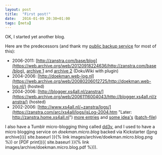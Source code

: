 ```yaml
---
layout: post
title:  "First post!"
date:   2016-01-09 20:30+01:00
tags: [meta]
---
```


OK, I started yet another blog. 

Here are the predecessors (and thank my [public backup service](https://archive.org/donate/ "Internet Archive") for most of this):

*   2006-2011:
    [http://zanstra.com/base/blog](https://web.archive.org/web/20120918224636/http://zanstra.com/base/blog), 
    [archive 1](https://web.archive.org/web/20071101024331/http://zanstra.com/base/tag) and 
    [archive 2](https://web.archive.org/web/20120802022851/http://zanstra.com/base/tag) (DokuWiki with plugin)
*   2004-2006: 
    [http://doekman.web-log.nl](https://web.archive.org/web/20080206012725/http://doekman.web-log.nl/) (hosted)
*   2004-2006: 
    [http://blogger.xs4all.nl/zanstra/](https://web.archive.org/web/20061116004043/http://blogger.xs4all.nl/zanstra/) (hosted)
*   2002-2006: 
    [http://www.xs4all.nl/~zanstra/logs/](https://zanstra.com/arc/xs4all/logs/jsLog-2004.htm "Later: http://zanstra.home.xs4all.nl")
    [more entries](https://zanstra.com/arc/xs4all/logs/jsLog.htm) and 
    [some idea's](https://zanstra.com/arc/xs4all/logs/ideaLog.htm) ([batch-file](https://zanstra.com/arc/xs4all/logs/gen.bat.txt))

I also have a Tumblr micro-blogging thing called [dd3v](https://www.tumblr.com/blog/dd3v "Doekman Dev"), and I used to have a micro blogging service on _doekman.micro.blog_ backed via Kickstarter ([png archive]({{ site.baseurl }}{% link images/archive/doekman.micro.blog.png %}) or [PDF print]({{ site.baseurl }}{% link images/archive/doekman.micro.blog.pdf %})).
